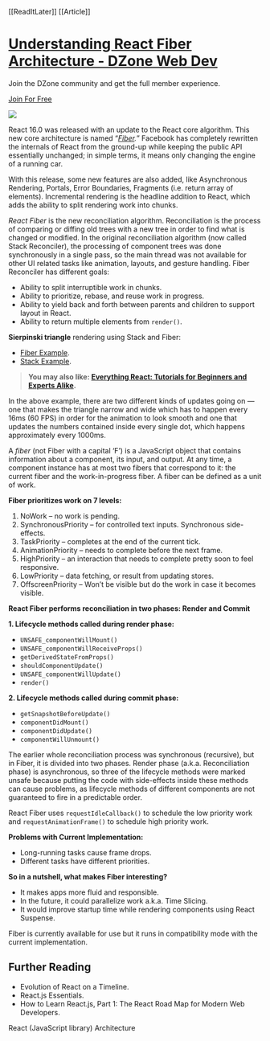 [[ReadItLater]] [[Article]]

# [Understanding React Fiber Architecture - DZone Web Dev](https://dzone.com/articles/understanding-of-react-fiber-architecture)

Join the DZone community and get the full member experience.

[Join For Free](https://dzone.com/static/registration.html)

![](https://dz2cdn1.dzone.com/storage/temp/12848218-pic-yarn-in-pile.jpg)

React 16.0 was released with an update to the React core algorithm. This new core architecture is named “[*Fiber*](https://dzone.com/articles/react-16-release-whats-new)*.*” Facebook has completely rewritten the internals of React from the ground-up while keeping the public API essentially unchanged; in simple terms, it means only changing the engine of a running car.

With this release, some new features are also added, like Asynchronous Rendering, Portals, Error Boundaries, Fragments (i.e. return array of elements). Incremental rendering is the headline addition to React, which adds the ability to split rendering work into chunks.

*React Fiber* is the new reconciliation algorithm. Reconciliation is the process of comparing or diffing old trees with a new tree in order to find what is changed or modified. In the original reconciliation algorithm (now called Stack Reconciler), the processing of component trees was done synchronously in a single pass, so the main thread was not available for other UI related tasks like animation, layouts, and gesture handling. Fiber Reconciler has different goals:

-   Ability to split interruptible work in chunks.
-   Ability to prioritize, rebase, and reuse work in progress.
-   Ability to yield back and forth between parents and children to support layout in React.
-   Ability to return multiple elements from `render()`.

**Sierpinski triangle** rendering using Stack and Fiber:

-   [Fiber Example](https://claudiopro.github.io/react-fiber-vs-stack-demo/fiber.html).
-   [Stack Example](https://claudiopro.github.io/react-fiber-vs-stack-demo/stack.html).

> **You may also like: [Everything React: Tutorials for Beginners and Experts Alike](https://dzone.com/articles/everything-react-tutorials-for-beginners-and-exper).**

In the above example, there are two different kinds of updates going on — one that makes the triangle narrow and wide which has to happen every 16ms (60 FPS) in order for the animation to look smooth and one that updates the numbers contained inside every single dot, which happens approximately every 1000ms.

A *fiber* (not Fiber with a capital ‘F’) is a JavaScript object that contains information about a component, its input, and output. At any time, a component instance has at most two fibers that correspond to it: the current fiber and the work-in-progress fiber. A fiber can be defined as a unit of work.

**Fiber prioritizes work on 7 levels:**

1.  NoWork – no work is pending.
2.  SynchronousPriority – for controlled text inputs. Synchronous side-effects.
3.  TaskPriority – completes at the end of the current tick.
4.  AnimationPriority – needs to complete before the next frame.
5.  HighPriority – an interaction that needs to complete pretty soon to feel responsive.
6.  LowPriority – data fetching, or result from updating stores.
7.  OffscreenPriority – Won’t be visible but do the work in case it becomes visible.

**React Fiber performs reconciliation in two phases: Render and Commit**

**1\. Lifecycle methods called during render phase:**

-   `UNSAFE_componentWillMount()`
-   `UNSAFE_componentWillReceiveProps()`
-   `getDerivedStateFromProps()`
-   `shouldComponentUpdate()`
-   `UNSAFE_componentWillUpdate()`
-   `render()` 

**2\. Lifecycle methods called during commit phase:**

-   `getSnapshotBeforeUpdate()`
-   `componentDidMount()`
-   `componentDidUpdate()`
-   `componentWillUnmount()` 

The earlier whole reconciliation process was synchronous (recursive), but in Fiber, it is divided into two phases. Render phase (a.k.a. Reconciliation phase) is asynchronous, so three of the lifecycle methods were marked unsafe because putting the code with side-effects inside these methods can cause problems, as lifecycle methods of different components are not guaranteed to fire in a predictable order.

React Fiber uses `requestIdleCallback()` to schedule the low priority work and `requestAnimationFrame()` to schedule high priority work.

**Problems with Current Implementation:**

-   Long-running tasks cause frame drops.
-   Different tasks have different priorities.

**So in a nutshell, what makes Fiber interesting?**

-   It makes apps more fluid and responsible.
-   In the future, it could parallelize work a.k.a. Time Slicing.
-   It would improve startup time while rendering components using React Suspense.

Fiber is currently available for use but it runs in compatibility mode with the current implementation.

## Further Reading

-   Evolution of React on a Timeline.
-   React.js Essentials.
-   How to Learn React.js, Part 1: The React Road Map for Modern Web Developers.

React (JavaScript library) Architecture